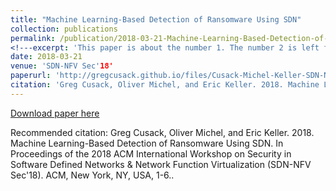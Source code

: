 ```yaml
---
title: "Machine Learning-Based Detection of Ransomware Using SDN"
collection: publications
permalink: /publication/2018-03-21-Machine-Learning-Based-Detection-of-Ransomware-Using-SDN
<!---excerpt: 'This paper is about the number 1. The number 2 is left for future work.' --->
date: 2018-03-21
venue: 'SDN-NFV Sec'18'
paperurl: 'http://gregcusack.github.io/files/Cusack-Michel-Keller-SDN-NFV-Workshop-2018.pdf'
citation: 'Greg Cusack, Oliver Michel, and Eric Keller. 2018. Machine Learning-Based Detection of Ransomware Using SDN. In Proceedings of the 2018 ACM International Workshop on Security in Software Defined Networks & Network Function Virtualization (SDN-NFV Sec'18). ACM, New York, NY, USA, 1-6.'
---
```


[Download paper here](http://academicpages.github.io/files/Cusack-Michel-Keller-SDN-NFV-Workshop-2018.pdf)

Recommended citation: Greg Cusack, Oliver Michel, and Eric Keller. 2018. Machine Learning-Based Detection of Ransomware Using SDN. In Proceedings of the 2018 ACM International Workshop on Security in Software Defined Networks & Network Function Virtualization (SDN-NFV Sec'18). ACM, New York, NY, USA, 1-6..